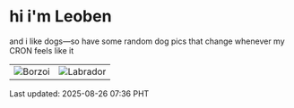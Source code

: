 # hi i'm Leoben

and i like dogs—so have some random dog pics that change whenever my CRON feels like it

|  |  |
|--------|----------|
| ![Borzoi](https://random-dog-vercel.vercel.app/api/random-borzoi?v=1756164960) | ![Labrador](https://random-dog-vercel.vercel.app/api/random-labrador?v=1756164960) |

Last updated: 2025-08-26 07:36 PHT

